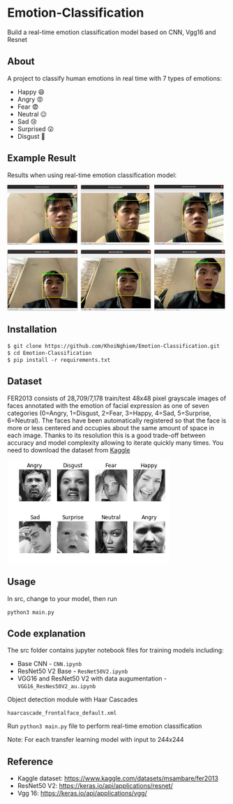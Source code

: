 # Emotion-Classification
Build a real-time emotion classification model based on CNN, Vgg16 and Resnet

## About 
A project to classify human emotions in real time with 7 types of emotions:
* Happy 😄
* Angry 😡
* Fear 😨
* Neutral 😐
* Sad 😢
* Surprised 😲
* Disgust 🤢

## Example Result
Results when using real-time emotion classification model:

<img src="Images/image2.jpg" alt="..." width="500" align="center"  /> 

## Installation
```
$ git clone https://github.com/KhoiNghiem/Emotion-Classification.git
$ cd Emotion-Classification
$ pip install -r requirements.txt
```

## Dataset
FER2013 consists of 28,709/7,178 train/test 48x48 pixel grayscale images of faces annotated with the emotion of facial expression as one of seven categories (0=Angry, 1=Disgust, 2=Fear, 3=Happy, 4=Sad, 5=Surprise, 6=Neutral). The faces have been automatically registered so that the face is more or less centered and occupies about the same amount of space in each image.
Thanks to its resolution this is a good trade-off between accuracy and model complexity allowing to iterate quickly many times. You need to download the dataset from [Kaggle]([https://www.kaggle.com/c/challenges-in-representation-learning-facial-expression-recognition-challenge/data](https://www.kaggle.com/datasets/msambare/fer2013))


<img src="Images/image.png" align="center" /> 


## Usage
In src, change to your model, then run
```
python3 main.py
```
## Code explanation
The src folder contains jupyter notebook files for training models including:
* Base CNN - `CNN.ipynb`
* ResNet50 V2 Base - `ResNet50V2.ipynb`
* VGG16 and ResNet50 V2 with data augumentation - `VGG16_ResNes50V2_au.ipynb`

Object detection module with Haar Cascades 
```
haarcascade_frontalface_default.xml
```
Run `python3 main.py` file to perform real-time emotion classification

Note: For each transfer learning model with input to 244x244

## Reference
* Kaggle dataset: https://www.kaggle.com/datasets/msambare/fer2013
* ResNet50 V2: https://keras.io/api/applications/resnet/
* Vgg 16: https://keras.io/api/applications/vgg/
